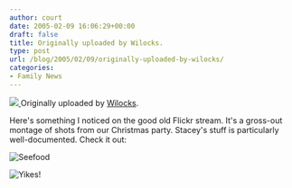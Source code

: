 ```yaml
---
author: court
date: 2005-02-09 16:06:29+00:00
draft: false
title: Originally uploaded by Wilocks.
type: post
url: /blog/2005/02/09/originally-uploaded-by-wilocks/
categories:
- Family News
---
```


[![](http://photos3.flickr.com/2470511_11d9a9a90e_m.jpg)
](http://www.flickr.com/photos/wilock/2470511/)
[](http://www.flickr.com/photos/wilock/2470511/)
Originally uploaded by [Wilocks](http://www.flickr.com/people/wilock/).


Here's something I noticed on the good old Flickr stream. It's a gross-out montage of shots from our Christmas party. Stacey's stuff is particularly well-documented. Check it out:

![Seefood](http://photos1.flickr.com/2673896_88f81926c1.jpg)


![Yikes!](http://photos3.flickr.com/2470512_96766da896_t.jpg)

